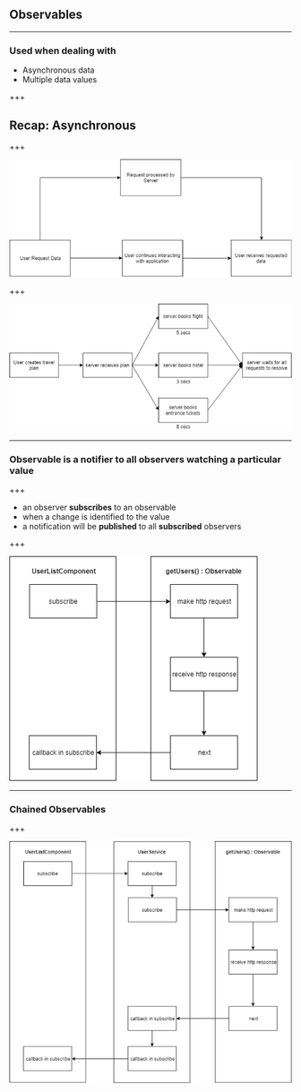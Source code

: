 ## Observables

---

### Used when dealing with
- Asynchronous data
- Multiple data values

+++

## Recap: Asynchronous

+++

![asynchrosity](./asynchrosity.png)

+++

![async_req](./async_req.png)

---

### Observable is a notifier to all observers watching a particular value

+++

- an observer <b>subscribes</b> to an observable
- when a change is identified to the value
- a notification will be <b>published</b> to all <b>subscribed</b> observers

+++

![single-obs](./single-observable-flow.png)

---

### Chained Observables

+++

![chained-obs](./handling-chained-observables.png)
